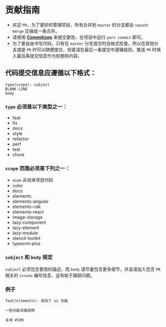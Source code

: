 # 贡献指南

- 欢迎 `PR`，为了更好的管理项目，所有合并到 `master` 的分支都会 `squash merge` 压缩成一条合并。
- 请使用 **[Commitizen](https://github.com/commitizen/cz-cli)** 来提交更改，在项目中运行 `yarn commit` 即可。
- 为了更自由书写代码，只有在 `master` 分支提交时会格式检查。所以在其他分支或是 `PR` 时可以随便提交，但是请在最后一条提交中遵循规则，推送 `PR` 时填入最后条提交信息作为标题和内容。

## 代码提交信息应遵循以下格式：

```console
type(scope): subject
BLANK LINE
body
```

### `type` 必须是以下类型之一：

- feat
- fix
- docs
- style
- refactor
- perf
- test
- chore

### `scope` 范围必须是下列之一：

- `aiao` 非具体项目代码
- color
- docs
- elements
- elements-angular
- elements-cdk
- elements-react
- image-storage
- lazy-component
- lazy-element
- lazy-module
- stencil-toolkit
- typeorm-plus

### `subject` 和 `body` 规定

`subject` 必须包含更改的描述，而 `body` 请尽量包含更多细节，并且请加入包含 `PR` 相关的 `issues` 编号信息，这有助于跟踪问题。

### 例子

```console
feat(elements): 添加了 xx 功能

一些功能详细说明

关闭 #100
```
